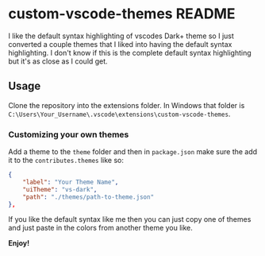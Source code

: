 # custom-vscode-themes README

I like the default syntax highlighting of vscodes Dark+ theme so I just converted a couple themes that I liked into having the default syntax highlighting. I don't know if this is the complete default syntax highlighting but it's as close as I could get.

## Usage

Clone the repository into the extensions folder. In Windows that folder is `C:\Users\Your_Username\.vscode\extensions\custom-vscode-themes`.

### Customizing your own themes

Add a theme to the `theme` folder and then in `package.json` make sure the add it to the `contributes.themes` like so:

```json
{
    "label": "Your Theme Name",
    "uiTheme": "vs-dark",
    "path": "./themes/path-to-theme.json"
},
```

If you like the default syntax like me then you can just copy one of themes and just paste in the colors from another theme you like.

**Enjoy!**
